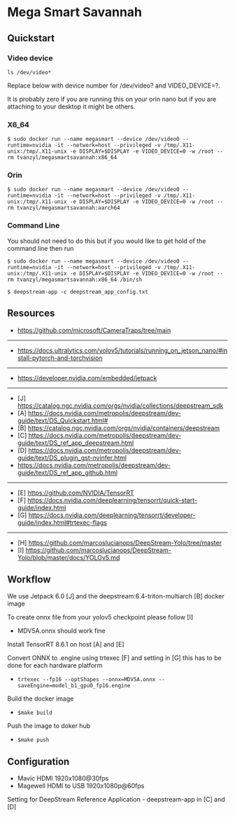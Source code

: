 # Mega Smart Savannah

## Quickstart

### Video device
`ls /dev/video*`

Replace below with device number for /dev/video? and VIDEO_DEVICE=?.

It is probably zero if you are running this on your orin nano but if you are attaching to your desktop it might be others.

### X6_64
`$ sudo docker run --name megasmart --device /dev/video0 --runtime=nvidia -it --network=host --privileged -v /tmp/.X11-unix:/tmp/.X11-unix -e DISPLAY=$DISPLAY -e VIDEO_DEVICE=0 -w /root --rm tvanzyl/megasmartsavannah:x86_64`

### Orin
`$ sudo docker run --name megasmart --device /dev/video0 --runtime=nvidia -it --network=host --privileged -v /tmp/.X11-unix:/tmp/.X11-unix -e DISPLAY=$DISPLAY -e VIDEO_DEVICE=0 -w /root --rm tvanzyl/megasmartsavannah:aarch64`

### Command Line
You should not need to do this but if you would like to get hold of the command line then run

`$ sudo docker run --name megasmart --device /dev/video0 --runtime=nvidia -it --network=host --privileged -v /tmp/.X11-unix:/tmp/.X11-unix -e DISPLAY=$DISPLAY -e VIDEO_DEVICE=0 -w /root --rm tvanzyl/megasmartsavannah:x86_64 /bin/sh`

`$ deepstream-app -c deepstream_app_config.txt`

## Resources 

- https://github.com/microsoft/CameraTraps/tree/main
---
- https://docs.ultralytics.com/yolov5/tutorials/running_on_jetson_nano/#install-pytorch-and-torchvision
---
- https://developer.nvidia.com/embedded/jetpack
---
- [J] https://catalog.ngc.nvidia.com/orgs/nvidia/collections/deepstream_sdk
- [A] https://docs.nvidia.com/metropolis/deepstream/dev-guide/text/DS_Quickstart.html#
- [B] https://catalog.ngc.nvidia.com/orgs/nvidia/containers/deepstream
- [C] https://docs.nvidia.com/metropolis/deepstream/dev-guide/text/DS_ref_app_deepstream.html
- [D] https://docs.nvidia.com/metropolis/deepstream/dev-guide/text/DS_plugin_gst-nvinfer.html
- https://docs.nvidia.com/metropolis/deepstream/dev-guide/text/DS_ref_app_github.html
---
- [E] https://github.com/NVIDIA/TensorRT
- [F] https://docs.nvidia.com/deeplearning/tensorrt/quick-start-guide/index.html
- [G] https://docs.nvidia.com/deeplearning/tensorrt/developer-guide/index.html#trtexec-flags
---
- [H] https://github.com/marcoslucianops/DeepStream-Yolo/tree/master
- [I] https://github.com/marcoslucianops/DeepStream-Yolo/blob/master/docs/YOLOv5.md

## Workflow

We use Jetpack 6.0 [J] and the deepstream:6.4-triton-multiarch [B] docker image

To create onnx file from your yolov5 checkpoint please follow [I]
- MDV5A.onnx should work fine

Install TensorRT 8.6.1 on host [A] and [E]

Convert ONNX to .engine using trtexec [F] and setting in [G] this has to be done for each hardware platform
- `trtexec --fp16 --optShapes --onnx=MDV5A.onnx --saveEngine=model_b1_gpu0_fp16.engine`

Build the docker image
- `$make build` 

Push the image to doker hub
- `$make push`

## Configuration

- Mavic HDMI 1920x1080@30fps
- Magewell HDMI to USB 1920x1080p@60fps

Setting for DeepStream Reference Application - deepstream-app in [C] and [D]

